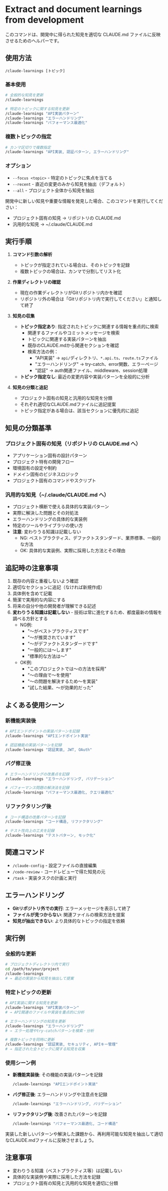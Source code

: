 # Extract and document learnings from development

このコマンドは、開発中に得られた知見を適切な CLAUDE.md ファイルに反映させるためのヘルパーです。

## 使用方法

```
/claude-learnings [トピック]
```

### 基本使用
```bash
# 全般的な知見を更新
/claude-learnings

# 特定のトピックに関する知見を更新
/claude-learnings "API実装パターン"
/claude-learnings "エラーハンドリング"
/claude-learnings "パフォーマンス最適化"
```

### 複数トピックの指定
```bash
# カンマ区切りで複数指定
/claude-learnings "API実装, 認証パターン, エラーハンドリング"
```

### オプション
- `--focus <topic>` - 特定のトピックに焦点を当てる
- `--recent` - 直近の変更のみから知見を抽出（デフォルト）
- `--all` - プロジェクト全体から知見を抽出

開発中に新しい知見や重要な情報を発見した場合、このコマンドを実行してください：
- プロジェクト固有の知見 → リポジトリの CLAUDE.md
- 汎用的な知見 → ~/.claude/CLAUDE.md

## 実行手順

1. **コマンド引数の解析**
   - トピックが指定されている場合は、そのトピックを記録
   - 複数トピックの場合は、カンマで分割してリスト化

2. **作業ディレクトリの確認**
   - 現在の作業ディレクトリがGitリポジトリ内かを確認
   - リポジトリ外の場合は「Gitリポジトリ内で実行してください」と通知して終了

3. **知見の収集**
   - **トピック指定あり**: 指定されたトピックに関連する情報を重点的に検索
     - 関連するファイルやコミットメッセージを検索
     - トピックに関連する実装パターンを抽出
     - 既存のCLAUDE.mdから関連セクションを確認
     - 検索方法の例：
       - "API実装" → `api/`ディレクトリ、`*.api.ts`、`route.ts`ファイル
       - "エラーハンドリング" → try-catch、error関数、エラーページ
       - "認証" → auth関連ファイル、middleware、session処理
   - **トピック指定なし**: 最近の変更内容や実装パターンを全般的に分析

4. **知見の分類と追記**
   - プロジェクト固有の知見と汎用的な知見を分類
   - それぞれ適切なCLAUDE.mdファイルに追記提案
   - トピック指定がある場合は、該当セクションに優先的に追記

## 知見の分類基準

### プロジェクト固有の知見（リポジトリの CLAUDE.md へ）
- アプリケーション固有の設計パターン
- プロジェクト特有の開発フロー
- 環境固有の設定や制約
- ドメイン固有のビジネスロジック
- プロジェクト固有のコマンドやスクリプト

### 汎用的な知見（~/.claude/CLAUDE.md へ）
- プロジェクト横断で使える具体的な実装パターン
- 実際に解決した問題とその対処法
- エラーハンドリングの具体的な実装例
- 特定のツールやライブラリの使い方
- **注意**: 変わりうる知識は記載しない
  - NG: ベストプラクティス、デファクトスタンダード、業界標準、一般的な方法
  - OK: 具体的な実装例、実際に採用した方法とその理由

## 追記時の注意事項

1. 既存の内容と重複しないよう確認
2. 適切なセクションに追記（なければ新規作成）
3. 具体例を含めて記載
4. 簡潔で実用的な内容にする
5. 将来の自分や他の開発者が理解できる記述
6. **変わりうる知識は記載しない** - 技術は常に進化するため、都度最新の情報を調べる方針とする
   - NG例: 
     - "〜がベストプラクティスです"
     - "〜が推奨されています"
     - "〜がデファクトスタンダードです"
     - "一般的には〜します"
     - "標準的な方法は〜"
   - OK例: 
     - "このプロジェクトでは〜の方法を採用"
     - "〜の理由で〜を使用"
     - "〜の問題を解決するため〜を実装"
     - "試した結果、〜が効果的だった"

## よくある使用シーン

### 新機能実装後
```bash
# APIエンドポイントの実装パターンを記録
/claude-learnings "APIエンドポイント実装"

# 認証機能の実装パターンを記録
/claude-learnings "認証実装, JWT, OAuth"
```

### バグ修正後
```bash
# エラーハンドリングの改善点を記録
/claude-learnings "エラーハンドリング, バリデーション"

# パフォーマンス問題の解決法を記録
/claude-learnings "パフォーマンス最適化, クエリ最適化"
```

### リファクタリング後
```bash
# コード構造の改善パターンを記録
/claude-learnings "コード構造, リファクタリング"

# テスト性向上の工夫を記録
/claude-learnings "テストパターン, モック化"
```

## 関連コマンド

- `/claude-config` - 設定ファイルの直接編集
- `/code-review` - コードレビューで得た知見の元
- `/task` - 実装タスクの計画と実行

## エラーハンドリング

- **Gitリポジトリ外での実行**: エラーメッセージを表示して終了
- **ファイルが見つからない**: 関連ファイルの検索方法を提案
- **知見が抽出できない**: より具体的なトピックの指定を依頼

## 実行例

### 全般的な更新
```bash
# プロジェクトディレクトリ内で実行
cd /path/to/your/project
/claude-learnings
# → 最近の実装から知見を抽出して提案
```

### 特定トピックの更新
```bash
# API実装に関する知見を更新
/claude-learnings "API実装パターン"
# → API関連のファイルや実装を重点的に分析

# エラーハンドリングの知見を更新
/claude-learnings "エラーハンドリング"
# → エラー処理やtry-catchパターンを検索・分析

# 複数トピックを同時に更新
/claude-learnings "認証実装, セキュリティ, APIキー管理"
# → 指定された全トピックに関する知見を収集
```

### 使用シーン例
- **新機能実装後**: その機能の実装パターンを記録
  ```bash
  /claude-learnings "APIエンドポイント実装"
  ```
- **バグ修正後**: エラーハンドリングや注意点を記録
  ```bash
  /claude-learnings "エラーハンドリング, バリデーション"
  ```
- **リファクタリング後**: 改善されたパターンを記録
  ```bash
  /claude-learnings "パフォーマンス最適化, コード構造"
  ```

実装した新しいパターンや解決した課題から、再利用可能な知見を抽出して適切なCLAUDE.mdファイルに反映させましょう。

## 注意事項
- 変わりうる知識（ベストプラクティス等）は記載しない
- 具体的な実装例や実際に採用した方法を記録
- プロジェクト固有の知見と汎用的な知見を適切に分類